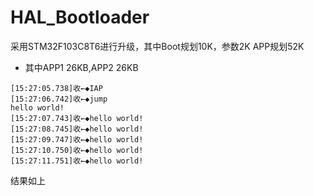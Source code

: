 <!--
 * @FileName: 
 * @Description: 
 * @Version: 
 * @Author: lzc
 * @Date: 2020-09-07 15:11:22
 * @LastEditors: lzc
 * @LastEditTime: 2020-09-07 15:27:43
-->
# HAL_Bootloader
采用STM32F103C8T6进行升级，其中Boot规划10K，参数2K APP规划52K
* 其中APP1 26KB,APP2 26KB
```
[15:27:05.738]收←◆IAP
[15:27:06.742]收←◆jump
hello world!
[15:27:07.743]收←◆hello world!
[15:27:08.745]收←◆hello world!
[15:27:09.747]收←◆hello world!
[15:27:10.750]收←◆hello world!
[15:27:11.751]收←◆hello world!
```
结果如上